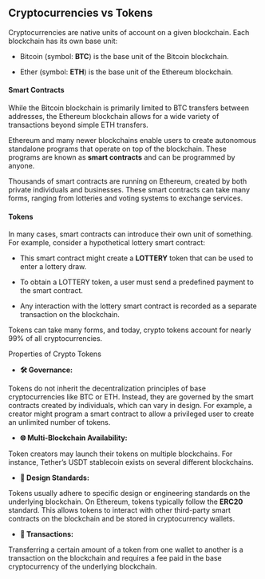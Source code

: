 ## Cryptocurrencies vs Tokens

Cryptocurrencies are native units of account on a given blockchain. Each blockchain has its own base unit:

- Bitcoin (symbol: **BTC**) is the base unit of the Bitcoin blockchain.

- Ether (symbol: **ETH**) is the base unit of the Ethereum blockchain.

#### Smart Contracts

While the Bitcoin blockchain is primarily limited to BTC transfers between addresses, the Ethereum blockchain allows for a wide variety of transactions beyond simple ETH transfers.

Ethereum and many newer blockchains enable users to create autonomous standalone programs that operate on top of the blockchain. These programs are known as **smart contracts** and can be programmed by anyone.

Thousands of smart contracts are running on Ethereum, created by both private individuals and businesses. These smart contracts can take many forms, ranging from lotteries and voting systems to exchange services.

#### Tokens
In many cases, smart contracts can introduce their own unit of something. For example, consider a hypothetical lottery smart contract:

- This smart contract might create a **LOTTERY** token that can be used to enter a lottery draw.


- To obtain a LOTTERY token, a user must send a predefined payment to the smart contract.


- Any interaction with the lottery smart contract is recorded as a separate transaction on the blockchain.

Tokens can take many forms, and today, crypto tokens account for nearly 99% of all cryptocurrencies.

Properties of Crypto Tokens
- **🛠️ Governance:**

Tokens do not inherit the decentralization principles of base cryptocurrencies like BTC or ETH. Instead, they are governed by the smart contracts created by individuals, which can vary in design. For example, a creator might program a smart contract to allow a privileged user to create an unlimited number of tokens.

- **🌐 Multi-Blockchain Availability:**

Token creators may launch their tokens on multiple blockchains. For instance, Tether’s USDT stablecoin exists on several different blockchains.

- **📏 Design Standards:**

Tokens usually adhere to specific design or engineering standards on the underlying blockchain. On Ethereum, tokens typically follow the **ERC20** standard. This allows tokens to interact with other third-party smart contracts on the blockchain and be stored in cryptocurrency wallets.

- **💱 Transactions:**

Transferring a certain amount of a token from one wallet to another is a transaction on the blockchain and requires a fee paid in the base cryptocurrency of the underlying blockchain.


